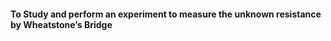 <h4>To Study and perform an experiment to measure the unknown resistance by Wheatstone’s Bridge</h4>

